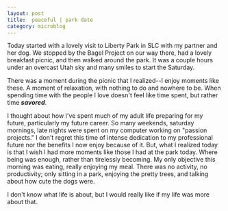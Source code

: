 ```yaml
---
layout: post
title:  peaceful | park date
category: microblog
---
```


Today started with a lovely visit to Liberty Park in SLC with my partner and her dog. We stopped by the Bagel Project on our way there, had a lovely breakfast picnic, and then walked around the park. It was a couple hours under an overcast Utah sky and many smiles to start the Saturday. 

There was a moment during the picnic that I realized--I enjoy moments like these. A moment of relaxation, with nothing to do and nowhere to be. When spending time with the people I love doesn't feel like time spent, but rather time **_savored_**.

I thought about how I've spent much of my adult life preparing for my future, particularly my future career. So many weekends, saturday mornings, late nights were spent on my computer working on "passion projects." I don't regret this time of intense dedication to my professional future nor the benefits I now enjoy because of it. But, what I realized today is that I wish I had more moments like those I had at the park today. Where being was enough, rather than tirelessly becoming. My only objective this morning was eating, really enjoying my meal. There was no activity, no productivity; only sitting in a park, enjoying the pretty trees, and talking about how cute the dogs were. 

I don't know what life is about, but I would really like if my life was more about that.
